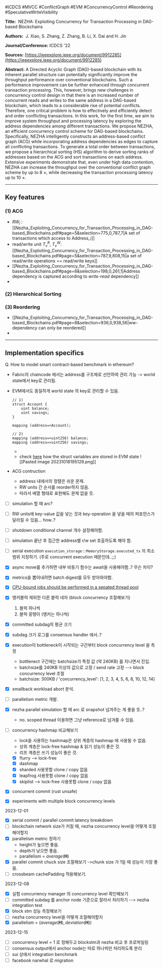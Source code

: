 #ICDCS #MVCC #ConflictGraph #EVM #ConcurrencyControl #Reordering 
#SpeculativeWriteVisibility 


**Title:** 
NEZHA: Exploiting Concurrency for Transaction Processing in DAG-based Blockchains 

**Authors:** 
J. Xiao, S. Zhang, Z. Zhang, B. Li, X. Dai and H. Jin

**Journal/Conference:**
ICDCS '22

**Sources:**
[https://ieeexplore.ieee.org/document/9912285](https://ieeexplore.ieee.org/document/9912285)

**Abstract:**
A Directed Acyclic Graph (DAG)-based blockchain with its inherent parallel structure can potentially significantly improve the throughput performance over conventional blockchains. Such a performance improvement can be further enhanced through concurrent transaction processing. This, however, brings new challenges in concurrency control design in that there is an increased number of concurrent reads and writes to the same address in a DAG-based blockchain, which leads to a considerable rise of potential conflicts. Therefore, one critical problem is how to effectively and efficiently detect and order conflicting transactions. In this work, for the first time, we aim to improve system throughput and processing latency by exploring the address dependencies among different transactions. We propose NEZHA, an efficient concurrency control scheme for DAG-based blockchains. Specifically, NEZHA intelligently constructs an address-based conflict graph (ACG) while incorporating address dependencies as edges to capture all conflicting transactions. To generate a total order between transactions, we propose a hierarchical sorting (HS) algorithm to derive sorting ranks of addresses based on the ACG and sort transactions on each address. Extensive experiments demonstrate that, even under high data contention, NEZHA can increase the throughput over the conventional conflict graph scheme by up to 8 ×, while decreasing the transaction processing latency up to 10 ×.


---

## Key features

### (1) ACG
- $RW_i$ : [[Nezha_Exploiting_Concurrency_for_Transaction_Processing_in_DAG-based_Blockchains.pdf#page=5&selection=775,0,787,7|A set of transactions which access to Address_i]]
- read/write unit $T_v^R$, $T_v^W$: [[Nezha_Exploiting_Concurrency_for_Transaction_Processing_in_DAG-based_Blockchains.pdf#page=5&selection=787,9,808,15|a set of read/write operations == read/write keys]]
- [[Nezha_Exploiting_Concurrency_for_Transaction_Processing_in_DAG-based_Blockchains.pdf#page=6&selection=198,0,261,1|Address dependency is captured according to *write-read* dependency]] 
- 

### (2) Hierarchical Sorting


### (3) Reordering
- [[Nezha_Exploiting_Concurrency_for_Transaction_Processing_in_DAG-based_Blockchains.pdf#page=8&selection=936,0,938,56|ww-dependency can only be reordered]]
- 

---

## Implementation specifics


Q. How to model smart contract-based benchmark in ethereum?
  
  - Fabric의 chaincode 에서는 address를 구조체로 선언하여 관리 가능 -> world state에서 key로 관리됨.
  - EVM에서도 동일하게 world state 의 key로 관리할 수 있음.
	```solidity
	// 1)
	struct Account {
		uint balance;
		uint savings;
	}
	
	mapping (address=>Account);
	
	// 2)
	mapping (address=>uint256) balance;
	mapping (address=>uint256) savings;
	```
	- 
	- check [here](https://docs.soliditylang.org/en/latest/internals/layout_in_storage.html) how the struct variables are stored in EVM state
      ![[Pasted image 20231018195126.png]]

- ACG contruction
	* address 내에서의 정렬은 쉬운 문제. 
	- RW units 간 순서를 reorder하지 않음. 
	- 따라서 배열 형태로  표현해도 문제 없을 듯.
  
- [ ] simulation 할 때 arc?
- [ ] RW units에 key-value 값을 넣는 것과 key-operation 을 넣을 때의 퍼포먼스가 달라질 수 있음... how..?
- [ ] shutdown conditional channel 개수 설정해야함.
- [ ] simulation 끝난 후 접근한 address별 r/w set 호출하도록 해야 함.
- [ ] serial execution `execution_storage::MemoryStorage.executed_tx` 의 최소 범위 지정하기. (주로 concurrent execution 때문인데..;;)


- [x] async move를 추가하면 내부 비동기 함수는 await을 사용해야함..? 무슨 차이?
- [x] metrics을 뽑아내려면 batch digest를 모두 받아와야함.
- [x] [CPU-bound jobs should be performed in a sepated thread pool](https://thenewstack.io/using-rustlangs-async-tokio-runtime-for-cpu-bound-tasks/)

- [x] 앵커블럭 제외한 다른 블럭 네자 (block concurrency 조절해보기)
	1) 블럭 하나씩
	2) 블럭 뭉탱이 (앵커는 하나씩)

- [x] committed subdag의 평균 크기
- [x] subdag 크기 로그를 consensus handler 에서..?
- [x] execution이 bottleneck이 시작되는 구간부터 block concurrency level 을 측정
	- bottlenect 구간에는 batchsize가 특정 값 (약 240KB) 를 지나면서 진입. 
	- batchsize를 240KB 이상의 값으로 고정 / send rate 고정 --> block concurrency level 조절
	- batchsize: 300KB / 'concurrency_level': \[1, 2, 3, 4, 5, 6, 8, 10, 12, 14]
- [x] smallback workload abort 분석.
- [ ] parallelism metric 개발.
- [x] nezha parallel simulation 할 때 arc 로 snapshot 넘겨주는 게 좋을 듯..? 
	- no. scoped thread 이용하면 그냥 reference로 넘겨줄 수 있음.

- [ ] concurrency hashmap 비교해보기
	- lock을 사용하는 hashmap은 상위 계층의 hashmap 에 사용될 수 없음.
	- 상위 계층은 lock-free hashmap & 읽기 성능이 좋은 것.
	- 리프 계층은 쓰기 성능이 좋은 것.
	- [x] flurry --> lock-free 
	- [x] dashmap
	- [x] sharded 사용못함 clone / copy 없음
	- [x] leapfrog 사용못함 clone / copy 없음
	- [x] skiplist --> lock-free 사용못함 clone / copy 없음
- [x] concurrent commit (rust unsafe)
- [x] experiments with multiple block concurrency levels

2023-12-01
- [x] serial commit / parallel commit latency breakdown
- [ ] blockchain network size가 커질 때, nezha concurrency level을 어떻게 조절해야할지
- [x] parallelism metric 정하기
	- height가 높으면 좋음.
	- depth가 낮으면 좋음.
	- parallelism = $average(\mathbf{H})$  
- [x] parallel commit chuck size 조절해보기 ->chunk size 가 1일 때 성능이 가장 좋음.
- [ ] crossbeam cachePadding 적용해보기.

2023-12-08
- [x] 실험 concurrency manager 의 concurrency level 확인해보기
- [ ] committed subdag 를 anchor node 기준으로 잘라서 처리하기 --> nezha integration test
- [x] block stm 성능 측정해보기
- [ ] nezha concurrency level을 어떻게 조절해야할지
- [x] parallelism = $(average(\mathbf{H}), deviation(\mathbf{H}))$

2023-12-15
- [ ] concurrency level = 1 로 정해두고 blockstm과 nezha 비교 후 프로파일링
- [ ] consensus output에서 anchor node는 따로 하나씩만 처리하도록 분리
- [ ] sui 상에서 integration benchmark
- [ ] facebook narwhal 로 migration